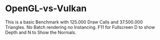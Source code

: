 # OpenGL-vs-Vulkan
This is a basic Benchmark with 125.000 Draw Calls and 37.500.000 Triangles. No Batch rendering no Instancing. F11 for Fullscreen D to show Depth and N to Show the Normals.

